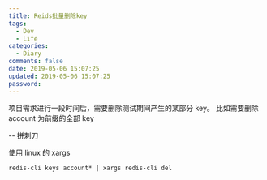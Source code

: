 ```yaml
---
title: Reids批量删除key
tags:
  - Dev
  - Life
categories:
  - Diary
comments: false
date: 2019-05-06 15:07:25
updated: 2019-05-06 15:07:25
password:
---
```


项目需求进行一段时间后，需要删除测试期间产生的某部分 key。
比如需要删除 account 为前缀的全部 key

-- 拼刺刀

使用 linux 的 xargs

	redis-cli keys account* | xargs redis-cli del